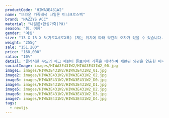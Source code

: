 ```yaml
---
productCode: "HIWA3E431W2"
name: "브라운 가죽배색 나일론 미니크로스백"
brand: "HAZZYS ACC"
material: "나일론+합성가죽(PU)"
season: "봄, 여름"
gender: "여성"
size: "13 X 18 X 5(가로X세로X폭) (재는 위치에 따라 약간의 오차가 있을 수 있습니다.) 크로스끈-107 cm(조절 가능)"
weight: "255g"
sale: "151,200"
price: "168,000"
ratio: "10%"
detail: "클래식한 무드의 체크 패턴이 돋보이며 가죽을 배색하여 세련된 외관을 연출한 미니 크로스백입니다. 내구성이 좋은 소재를 사용하였으며 스트랩의 탈착이 가능해 다양하게 활용도가 높은 아이템입니다. 더스트백이 있어 가방 보관이 용이합니다.제품 스펙 : 외부포켓 (1), 뒤 포켓 (1)"
socialImage: images/HIWA3E431W2/HIWA3E431W2_00.jpg
image1: images/HIWA3E431W2/HIWA3E431W2_01.jpg
image2: images/HIWA3E431W2/HIWA3E431W2_02.jpg
image3: images/HIWA3E431W2/HIWA3E431W2_D0.jpg
image4: images/HIWA3E431W2/HIWA3E431W2_D1.jpg
image5: images/HIWA3E431W2/HIWA3E431W2_D2.jpg
image6: images/HIWA3E431W2/HIWA3E431W2_D3.jpg
image7: images/HIWA3E431W2/HIWA3E431W2_D4.jpg
tags:
  - nextjs
---
```

